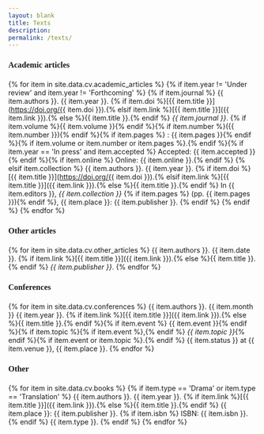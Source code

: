 ```yaml
---
layout: blank
title: Texts
description: 
permalink: /texts/
---
```


<h3 style="font-family: Raleway; margin-bottom: 20px">Academic articles</h3>

  {% for item in site.data.cv.academic_articles %}
  {% if item.year != 'Under review' and item.year != 'Forthcoming' %}
  {% if item.journal %}
  {{ item.authors }}. {{ item.year }}. {% if item.doi %}[{{ item.title }}](https://doi.org/{{ item.doi }}).{% elsif item.link %}[{{ item.title }}]({{ item.link }}).{% else %}{{ item.title }}.{% endif %} *{{ item.journal }}*. {% if item.volume %}{{ item.volume }}{% endif %}{% if item.number %}({{ item.number }}){% endif %}{% if item.pages %} : {{ item.pages }}{% endif %}{% if item.volume or item.number or item.pages %}.{% endif %}{% if item.year == 'In press' and item.accepted %} Accepted: {{ item.accepted }}{% endif %}{% if item.online %} Online: {{ item.online }}.{% endif %}
  {% elsif item.collection %}
  {{ item.authors }}. {{ item.year }}. {% if item.doi %}[{{ item.title }}](https://doi.org/{{ item.doi }}).{% elsif item.link %}[{{ item.title }}]({{ item.link }}).{% else %}{{ item.title }}.{% endif %} In {{ item.editors }}, *{{ item.collection }}* {% if item.pages %} (pp. {{ item.pages }}){% endif %}, {{ item.place }}: {{ item.publisher }}.
  {% endif %}
  {% endif %}
  {% endfor %}

<h3 style="font-family: Raleway; margin-bottom: 20px">Other articles</h3>

  {% for item in site.data.cv.other_articles %}
  {{ item.authors }}. {{ item.date }}. {% if item.link %}[{{ item.title }}]({{ item.link }}).{% else %}{{ item.title }}.{% endif %} *{{ item.publisher }}*.
  {% endfor %}

<h3 style="font-family: Raleway; margin-bottom: 20px">Conferences</h3>

  {% for item in site.data.cv.conferences %}
  {{ item.authors }}. {{ item.month }} {{ item.year }}. {% if item.link %}[{{ item.title }}]({{ item.link }}).{% else %}{{ item.title }}.{% endif %}{% if item.event %} {{ item.event }}{% endif %}{% if item.topic %}{% if item.event %},{% endif %} *{{ item.topic }}*{% endif %}{% if item.event or item.topic %}.{% endif %} {{ item.status }} at {{ item.venue }}, {{ item.place }}.
  {% endfor %}

<h3 style="font-family: Raleway; margin-bottom: 20px">Other</h3>

  {% for item in site.data.cv.books %}
  {% if item.type == 'Drama' or item.type == 'Translation' %}
  {{ item.authors }}. {{ item.year }}. {% if item.link %}[{{ item.title }}]({{ item.link }}).{% else %}{{ item.title }}.{% endif %} {{ item.place }}: {{ item.publisher }}. {% if item.isbn %} ISBN: {{ item.isbn }}.{% endif %} {{ item.type }}.
  {% endif %}
  {% endfor %}
